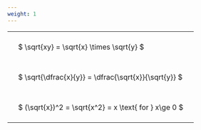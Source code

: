 ```yaml
---
weight: 1
---
```


<style type="text/css">
#T_6b545 th.col_heading {
  text-align: left;
  font-size: 1em;
}
#T_6b545 td {
  text-align: left;
  font-size: 1em;
  padding: 1.5em;
}
</style>
<table id="T_6b545">
  <thead>
  </thead>
  <tbody>
    <tr>
      <td id="T_6b545_row0_col0" class="data row0 col0" >$ \sqrt{xy} = \sqrt{x} \times \sqrt{y} $</td>
    </tr>
    <tr>
      <td id="T_6b545_row1_col0" class="data row1 col0" >$ \sqrt{\dfrac{x}{y}} = \dfrac{\sqrt{x}}{\sqrt{y}} $</td>
    </tr>
    <tr>
      <td id="T_6b545_row2_col0" class="data row2 col0" >$ (\sqrt{x})^2 = \sqrt{x^2} = x \text{ for } x\ge 0 $</td>
    </tr>
  </tbody>
</table>
